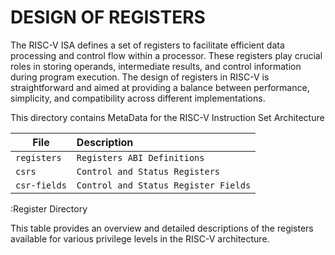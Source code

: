 # DESIGN OF REGISTERS

The RISC-V ISA defines a set of registers to facilitate efficient data processing and control flow within a processor. These registers play crucial roles in storing operands, intermediate results, and control information during program execution. The design of registers in RISC-V is straightforward and aimed at providing a balance between performance, simplicity, and compatibility across different implementations.

This directory contains MetaData for the RISC-V Instruction Set Architecture

| File                           | Description                             |
|--------------------------------|:----------------------------------------|
| `registers`                    | `Registers ABI Definitions`             |
| `csrs`                         | `Control and Status Registers`          |
| `csr-fields`                   | `Control and Status Register Fields`    |

:Register Directory

This table provides an overview and detailed descriptions of the registers available for various privilege levels in the RISC-V architecture.
